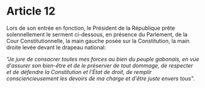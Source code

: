 # Article 12

Lors de son entrée en fonction, le Président de la République prête solennellement le
serment ci-dessous, en présence du Parlement, de la Cour Constitutionnelle, la main
gauche posée sur la Constitution, la main droite levée devant le drapeau national:

*"Je jure de consacrer toutes mes forces au bien du peuple gabonais, en vue
d'assurer son bien-être et de le préserver de tout dommage, de respecter et de
défendre la Constitution et l'État de droit, de remplir consciencieusement les devoirs
de ma charge et d'être juste envers tous"*.